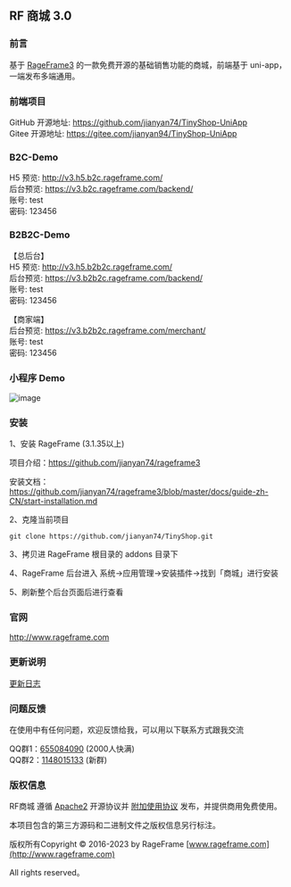 ## RF 商城 3.0

### 前言

基于 [RageFrame3](https://github.com/jianyan74/rageframe3) 的一款免费开源的基础销售功能的商城，前端基于 uni-app，一端发布多端通用。

### 前端项目

GitHub 开源地址: https://github.com/jianyan74/TinyShop-UniApp  
Gitee 开源地址: https://gitee.com/jianyan94/TinyShop-UniApp

### B2C-Demo

H5 预览: http://v3.h5.b2c.rageframe.com/  
后台预览: https://v3.b2c.rageframe.com/backend/    
账号: test   
密码: 123456

### B2B2C-Demo

【总后台】  
H5 预览: http://v3.h5.b2b2c.rageframe.com/  
后台预览: https://v3.b2b2c.rageframe.com/backend/   
账号: test   
密码: 123456

【商家端】  
后台预览: https://v3.b2b2c.rageframe.com/merchant/  
账号: test  
密码: 123456

### 小程序 Demo

![image](https://s1.ax1x.com/2023/08/01/pP9v98e.jpg)

### 安装

1、安装 RageFrame (3.1.35以上)

项目介绍：https://github.com/jianyan74/rageframe3

安装文档：https://github.com/jianyan74/rageframe3/blob/master/docs/guide-zh-CN/start-installation.md

2、克隆当前项目

```
git clone https://github.com/jianyan74/TinyShop.git
```

3、拷贝进 RageFrame 根目录的 addons 目录下

4、RageFrame 后台进入 系统->应用管理->安装插件->找到「商城」进行安装

5、刷新整个后台页面后进行查看

### 官网

http://www.rageframe.com

### 更新说明

[更新日志](docs/guide-zh-CN/start-update-log.md)

### 问题反馈

在使用中有任何问题，欢迎反馈给我，可以用以下联系方式跟我交流

QQ群1：[655084090](https://jq.qq.com/?_wv=1027&k=4BeVA2r) (2000人快满)  
QQ群2：[1148015133](https://jq.qq.com/?_wv=1027&k=Wk663e9N) (新群)

### 版权信息

RF商城 遵循 [Apache2](LICENSE.md) 开源协议并 [附加使用协议](LICENSE-SUPPLEMENTAL.md) 发布，并提供商用免费使用。

本项目包含的第三方源码和二进制文件之版权信息另行标注。

版权所有Copyright © 2016-2023 by RageFrame [www.rageframe.com](http://www.rageframe.com)

All rights reserved。
